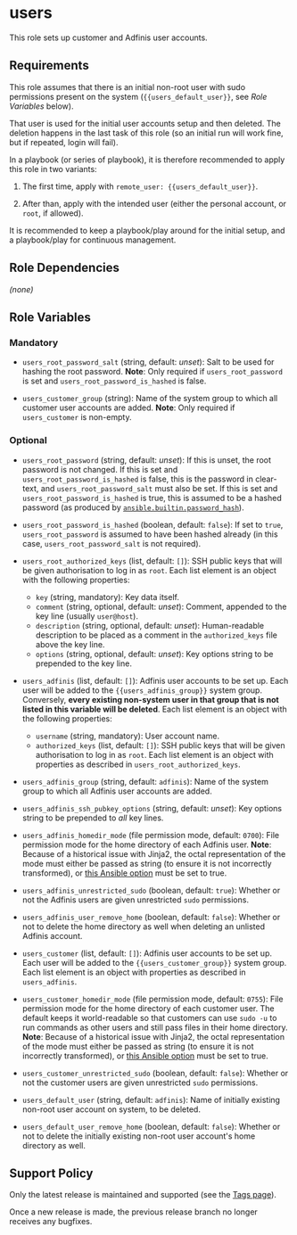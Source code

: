 users
=====

This role sets up customer and Adfinis user accounts.


Requirements
------------

This role assumes that there is an initial non-root user with sudo permissions
present on the system (`{{users_default_user}}`, see *Role Variables* below).

That user is used for the initial user accounts setup and then deleted. The
deletion happens in the last task of this role (so an initial run will work
fine, but if repeated, login will fail).

In a playbook (or series of playbook), it is therefore recommended to apply this
role in two variants:

 1. The first time, apply with `remote_user: {{users_default_user}}`.

 2. After than, apply with the intended user (either the personal account, or
    `root`, if allowed).

It is recommended to keep a playbook/play around for the initial setup, and a
playbook/play for continuous management.


Role Dependencies
-----------------

*(none)*


Role Variables
--------------

### Mandatory

 * `users_root_password_salt` (string, default: *unset*):
   Salt to be used for hashing the root password.
   **Note**: Only required if `users_root_password` is set and
   `users_root_password_is_hashed` is false.

 * `users_customer_group` (string):
   Name of the system group to which all customer user accounts are added.
   **Note**: Only required if `users_customer` is non-empty.

### Optional

 * `users_root_password` (string, default: *unset*):
   If this is unset, the root password is not changed.
   If this is set and `users_root_password_is_hashed` is false, this is the
   password in clear-text, and `users_root_password_salt` must also be set.
   If this is set and `users_root_password_is_hashed` is true, this is assumed
   to be a hashed password (as produced by
   [`ansible.builtin.password_hash`][ansible:filter:password_hash]).

 * `users_root_password_is_hashed` (boolean, default: `false`):
   If set to `true`, `users_root_password` is assumed to have been hashed
   already (in this case, `users_root_password_salt` is not required).

 * `users_root_authorized_keys` (list, default: `[]`):
   SSH public keys that will be given authorisation to log in as `root`.
   Each list element is an object with the following properties:
    - `key` (string, mandatory):
      Key data itself.
    - `comment` (string, optional, default: *unset*):
      Comment, appended to the key line (usually `user@host`).
    - `description` (string, optional, default: *unset*):
      Human-readable description to be placed as a comment in the
      `authorized_keys` file above the key line.
    - `options` (string, optional, default: *unset*):
      Key options string to be prepended to the key line.

 * `users_adfinis` (list, default: `[]`):
   Adfinis user accounts to be set up. Each user will be added to the
   `{{users_adfinis_group}}` system group. Conversely, **every existing
   non-system user in that group that is not listed in this variable will be
   deleted**.
   Each list element is an object with the following properties:
    - `username` (string, mandatory):
      User account name.
    - `authorized_keys` (list, default: `[]`):
      SSH public keys that will be given authorisation to log in as `root`.
      Each list element is an object with properties as described in
      `users_root_authorized_keys`.

 * `users_adfinis_group` (string, default: `adfinis`):
   Name of the system group to which all Adfinis user accounts are added.

 * `users_adfinis_ssh_pubkey_options` (string, default: *unset*):
   Key options string to be prepended to *all* key lines.

 * `users_adfinis_homedir_mode` (file permission mode, default: `0700`):
   File permission mode for the home directory of each Adfinis user.
   **Note**: Because of a historical issue with Jinja2, the octal representation
   of the mode must either be passed as string (to ensure it is not incorrectly
   transformed), or [this Ansible option][ansible:vars:default_jinja2_native]
   must be set to true.

 * `users_adfinis_unrestricted_sudo` (boolean, default: `true`):
   Whether or not the Adfinis users are given unrestricted `sudo` permissions.

 * `users_adfinis_user_remove_home` (boolean, default: `false`):
   Whether or not to delete the home directory as well when deleting an unlisted
   Adfinis account.

 * `users_customer` (list, default: `[]`):
   Adfinis user accounts to be set up. Each user will be added to the
   `{{users_customer_group}}` system group.
   Each list element is an object with properties as described in
   `users_adfinis`.

 * `users_customer_homedir_mode` (file permission mode, default: `0755`):
   File permission mode for the home directory of each customer user.
   The default keeps it world-readable so that customers can use `sudo -u` to
   run commands as other users and still pass files in their home directory.
   **Note**: Because of a historical issue with Jinja2, the octal representation
   of the mode must either be passed as string (to ensure it is not incorrectly
   transformed), or [this Ansible option][ansible:vars:default_jinja2_native]
   must be set to true.

 * `users_customer_unrestricted_sudo` (boolean, default: `false`):
   Whether or not the customer users are given unrestricted `sudo` permissions.

 * `users_default_user` (string, default: `adfinis`):
   Name of initially existing non-root user account on system, to be deleted.

 * `users_default_user_remove_home` (boolean, default: `false`):
   Whether or not to delete the initially existing non-root user account's
   home directory as well.


Support Policy
--------------

Only the latest release is maintained and supported (see the [Tags
page](https://github.com/adfinis/ansible-role-users/tags)).

Once a new release is made, the previous release branch no longer receives any
bugfixes.


[ansible:vars:default_jinja2_native]: https://docs.ansible.com/ansible/latest/reference_appendices/config.html#default-jinja2-native
[ansible:filter:password_hash]: https://docs.ansible.com/ansible/latest/collections/ansible/builtin/password_hash_filter.html
